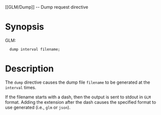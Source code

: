 [[GLM/Dump]] -- Dump request directive

# Synopsis
GLM:
~~~
  dump interval filename;
~~~

# Description

The `dump` directive causes the dump file `filename` to be generated at the `interval` times. 

If the filename starts with a dash, then the output is sent to stdout in `GLM` format.  Adding the extension after the dash causes the specified format to use generated (i.e., `glm` or `json`).
